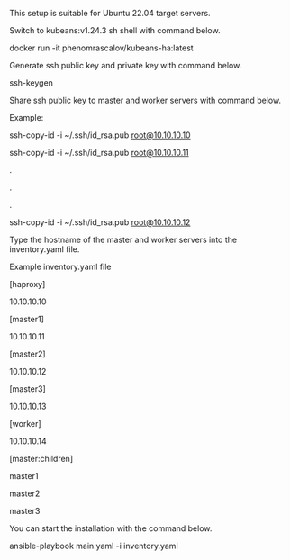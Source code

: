 This setup is suitable for Ubuntu 22.04 target servers.

Switch to kubeans:v1.24.3 sh shell with command below.

docker run -it phenomrascalov/kubeans-ha:latest 

Generate ssh public key and private key with command below.

ssh-keygen

Share ssh public key to master and worker servers with command below.

Example:

ssh-copy-id -i ~/.ssh/id_rsa.pub root@10.10.10.10

ssh-copy-id -i ~/.ssh/id_rsa.pub root@10.10.10.11

.

.

.

ssh-copy-id -i ~/.ssh/id_rsa.pub root@10.10.10.12

Type the hostname of the master and worker servers into the inventory.yaml file.

Example inventory.yaml file

[haproxy]

10.10.10.10

[master1]

10.10.10.11

[master2]

10.10.10.12

[master3]

10.10.10.13

[worker]

10.10.10.14

[master:children]

master1

master2

master3

You can start the installation with the command below.

ansible-playbook main.yaml -i inventory.yaml
